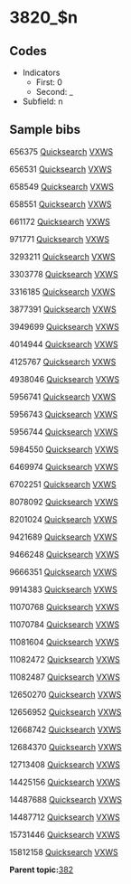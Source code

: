 # 3820\_$n

## Codes

-   Indicators
    -   First: 0
    -   Second: \_
-   Subfield: n

## Sample bibs

656375 [Quicksearch](https://search.library.yale.edu/catalog/656375) [VXWS](http://prodorbis.library.yale.edu:7014/vxws/GetHoldingsService?bibId=656375)

656531 [Quicksearch](https://search.library.yale.edu/catalog/656531) [VXWS](http://prodorbis.library.yale.edu:7014/vxws/GetHoldingsService?bibId=656531)

658549 [Quicksearch](https://search.library.yale.edu/catalog/658549) [VXWS](http://prodorbis.library.yale.edu:7014/vxws/GetHoldingsService?bibId=658549)

658551 [Quicksearch](https://search.library.yale.edu/catalog/658551) [VXWS](http://prodorbis.library.yale.edu:7014/vxws/GetHoldingsService?bibId=658551)

661172 [Quicksearch](https://search.library.yale.edu/catalog/661172) [VXWS](http://prodorbis.library.yale.edu:7014/vxws/GetHoldingsService?bibId=661172)

971771 [Quicksearch](https://search.library.yale.edu/catalog/971771) [VXWS](http://prodorbis.library.yale.edu:7014/vxws/GetHoldingsService?bibId=971771)

3293211 [Quicksearch](https://search.library.yale.edu/catalog/3293211) [VXWS](http://prodorbis.library.yale.edu:7014/vxws/GetHoldingsService?bibId=3293211)

3303778 [Quicksearch](https://search.library.yale.edu/catalog/3303778) [VXWS](http://prodorbis.library.yale.edu:7014/vxws/GetHoldingsService?bibId=3303778)

3316185 [Quicksearch](https://search.library.yale.edu/catalog/3316185) [VXWS](http://prodorbis.library.yale.edu:7014/vxws/GetHoldingsService?bibId=3316185)

3877391 [Quicksearch](https://search.library.yale.edu/catalog/3877391) [VXWS](http://prodorbis.library.yale.edu:7014/vxws/GetHoldingsService?bibId=3877391)

3949699 [Quicksearch](https://search.library.yale.edu/catalog/3949699) [VXWS](http://prodorbis.library.yale.edu:7014/vxws/GetHoldingsService?bibId=3949699)

4014944 [Quicksearch](https://search.library.yale.edu/catalog/4014944) [VXWS](http://prodorbis.library.yale.edu:7014/vxws/GetHoldingsService?bibId=4014944)

4125767 [Quicksearch](https://search.library.yale.edu/catalog/4125767) [VXWS](http://prodorbis.library.yale.edu:7014/vxws/GetHoldingsService?bibId=4125767)

4938046 [Quicksearch](https://search.library.yale.edu/catalog/4938046) [VXWS](http://prodorbis.library.yale.edu:7014/vxws/GetHoldingsService?bibId=4938046)

5956741 [Quicksearch](https://search.library.yale.edu/catalog/5956741) [VXWS](http://prodorbis.library.yale.edu:7014/vxws/GetHoldingsService?bibId=5956741)

5956743 [Quicksearch](https://search.library.yale.edu/catalog/5956743) [VXWS](http://prodorbis.library.yale.edu:7014/vxws/GetHoldingsService?bibId=5956743)

5956744 [Quicksearch](https://search.library.yale.edu/catalog/5956744) [VXWS](http://prodorbis.library.yale.edu:7014/vxws/GetHoldingsService?bibId=5956744)

5984550 [Quicksearch](https://search.library.yale.edu/catalog/5984550) [VXWS](http://prodorbis.library.yale.edu:7014/vxws/GetHoldingsService?bibId=5984550)

6469974 [Quicksearch](https://search.library.yale.edu/catalog/6469974) [VXWS](http://prodorbis.library.yale.edu:7014/vxws/GetHoldingsService?bibId=6469974)

6702251 [Quicksearch](https://search.library.yale.edu/catalog/6702251) [VXWS](http://prodorbis.library.yale.edu:7014/vxws/GetHoldingsService?bibId=6702251)

8078092 [Quicksearch](https://search.library.yale.edu/catalog/8078092) [VXWS](http://prodorbis.library.yale.edu:7014/vxws/GetHoldingsService?bibId=8078092)

8201024 [Quicksearch](https://search.library.yale.edu/catalog/8201024) [VXWS](http://prodorbis.library.yale.edu:7014/vxws/GetHoldingsService?bibId=8201024)

9421689 [Quicksearch](https://search.library.yale.edu/catalog/9421689) [VXWS](http://prodorbis.library.yale.edu:7014/vxws/GetHoldingsService?bibId=9421689)

9466248 [Quicksearch](https://search.library.yale.edu/catalog/9466248) [VXWS](http://prodorbis.library.yale.edu:7014/vxws/GetHoldingsService?bibId=9466248)

9666351 [Quicksearch](https://search.library.yale.edu/catalog/9666351) [VXWS](http://prodorbis.library.yale.edu:7014/vxws/GetHoldingsService?bibId=9666351)

9914383 [Quicksearch](https://search.library.yale.edu/catalog/9914383) [VXWS](http://prodorbis.library.yale.edu:7014/vxws/GetHoldingsService?bibId=9914383)

11070768 [Quicksearch](https://search.library.yale.edu/catalog/11070768) [VXWS](http://prodorbis.library.yale.edu:7014/vxws/GetHoldingsService?bibId=11070768)

11070784 [Quicksearch](https://search.library.yale.edu/catalog/11070784) [VXWS](http://prodorbis.library.yale.edu:7014/vxws/GetHoldingsService?bibId=11070784)

11081604 [Quicksearch](https://search.library.yale.edu/catalog/11081604) [VXWS](http://prodorbis.library.yale.edu:7014/vxws/GetHoldingsService?bibId=11081604)

11082472 [Quicksearch](https://search.library.yale.edu/catalog/11082472) [VXWS](http://prodorbis.library.yale.edu:7014/vxws/GetHoldingsService?bibId=11082472)

11082487 [Quicksearch](https://search.library.yale.edu/catalog/11082487) [VXWS](http://prodorbis.library.yale.edu:7014/vxws/GetHoldingsService?bibId=11082487)

12650270 [Quicksearch](https://search.library.yale.edu/catalog/12650270) [VXWS](http://prodorbis.library.yale.edu:7014/vxws/GetHoldingsService?bibId=12650270)

12656952 [Quicksearch](https://search.library.yale.edu/catalog/12656952) [VXWS](http://prodorbis.library.yale.edu:7014/vxws/GetHoldingsService?bibId=12656952)

12668742 [Quicksearch](https://search.library.yale.edu/catalog/12668742) [VXWS](http://prodorbis.library.yale.edu:7014/vxws/GetHoldingsService?bibId=12668742)

12684370 [Quicksearch](https://search.library.yale.edu/catalog/12684370) [VXWS](http://prodorbis.library.yale.edu:7014/vxws/GetHoldingsService?bibId=12684370)

12713408 [Quicksearch](https://search.library.yale.edu/catalog/12713408) [VXWS](http://prodorbis.library.yale.edu:7014/vxws/GetHoldingsService?bibId=12713408)

14425156 [Quicksearch](https://search.library.yale.edu/catalog/14425156) [VXWS](http://prodorbis.library.yale.edu:7014/vxws/GetHoldingsService?bibId=14425156)

14487688 [Quicksearch](https://search.library.yale.edu/catalog/14487688) [VXWS](http://prodorbis.library.yale.edu:7014/vxws/GetHoldingsService?bibId=14487688)

14487712 [Quicksearch](https://search.library.yale.edu/catalog/14487712) [VXWS](http://prodorbis.library.yale.edu:7014/vxws/GetHoldingsService?bibId=14487712)

15731446 [Quicksearch](https://search.library.yale.edu/catalog/15731446) [VXWS](http://prodorbis.library.yale.edu:7014/vxws/GetHoldingsService?bibId=15731446)

15812158 [Quicksearch](https://search.library.yale.edu/catalog/15812158) [VXWS](http://prodorbis.library.yale.edu:7014/vxws/GetHoldingsService?bibId=15812158)

**Parent topic:**[382](../../tags/382/382.md)

